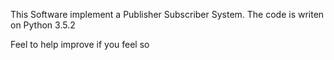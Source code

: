This Software implement a Publisher Subscriber System.
The code is writen on Python 3.5.2

Feel to help improve if you feel so 